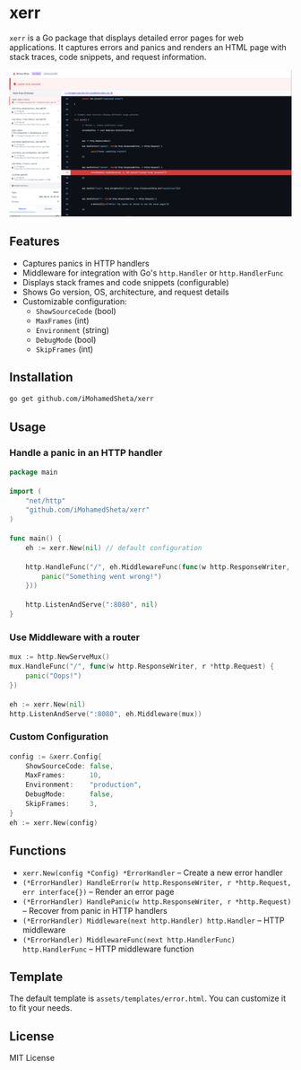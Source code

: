 # xerr

`xerr` is a Go package that displays detailed error pages for web applications. It captures errors and panics and renders an HTML page with stack traces, code snippets, and request information.

![Error Page Example](assets/images/screenshot1.png)

## Features

- Captures panics in HTTP handlers
- Middleware for integration with Go's `http.Handler` or `http.HandlerFunc`
- Displays stack frames and code snippets (configurable)
- Shows Go version, OS, architecture, and request details
- Customizable configuration:
  - `ShowSourceCode` (bool)
  - `MaxFrames` (int)
  - `Environment` (string)
  - `DebugMode` (bool)
  - `SkipFrames` (int)

## Installation

```bash
go get github.com/iMohamedSheta/xerr
````

## Usage

### Handle a panic in an HTTP handler

```go
package main

import (
    "net/http"
    "github.com/iMohamedSheta/xerr"
)

func main() {
    eh := xerr.New(nil) // default configuration

    http.HandleFunc("/", eh.MiddlewareFunc(func(w http.ResponseWriter, r *http.Request) {
        panic("Something went wrong!")
    }))

    http.ListenAndServe(":8080", nil)
}
```

### Use Middleware with a router

```go
mux := http.NewServeMux()
mux.HandleFunc("/", func(w http.ResponseWriter, r *http.Request) {
    panic("Oops!")
})

eh := xerr.New(nil)
http.ListenAndServe(":8080", eh.Middleware(mux))
```

### Custom Configuration

```go
config := &xerr.Config{
    ShowSourceCode: false,
    MaxFrames:      10,
    Environment:    "production",
    DebugMode:      false,
    SkipFrames:     3,
}
eh := xerr.New(config)
```

## Functions

* `xerr.New(config *Config) *ErrorHandler` – Create a new error handler
* `(*ErrorHandler) HandleError(w http.ResponseWriter, r *http.Request, err interface{})` – Render an error page
* `(*ErrorHandler) HandlePanic(w http.ResponseWriter, r *http.Request)` – Recover from panic in HTTP handlers
* `(*ErrorHandler) Middleware(next http.Handler) http.Handler` – HTTP middleware
* `(*ErrorHandler) MiddlewareFunc(next http.HandlerFunc) http.HandlerFunc` – HTTP middleware function

## Template

The default template is `assets/templates/error.html`. You can customize it to fit your needs.

## License

MIT License
